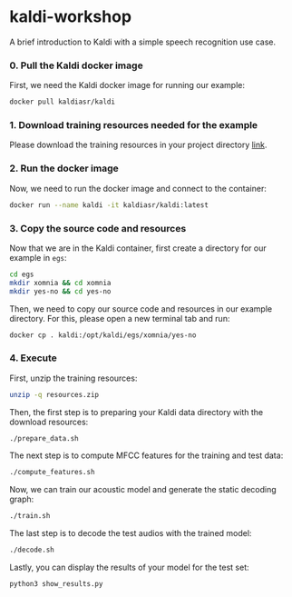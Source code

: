 # kaldi-workshop
A brief introduction to Kaldi with a simple speech recognition use case.

### 0. Pull the Kaldi docker image
First, we need the Kaldi docker image for running our example:
```bash
docker pull kaldiasr/kaldi
```

### 1. Download training resources needed for the example
Please download the training resources in your project directory [link](https://drive.google.com/file/d/1w6Lb6rGe5a3sTIzL4zszwqMMRKtQK9jm/view?usp=sharing).

### 2. Run the docker image
Now, we need to run the docker image and connect to the container:
```bash
docker run --name kaldi -it kaldiasr/kaldi:latest
```

### 3. Copy the source code and resources
Now that we are in the Kaldi container, first create a directory for our example in ```egs```:
```bash
cd egs
mkdir xomnia && cd xomnia
mkdir yes-no && cd yes-no
```

Then, we need to copy our source code and resources in our example directory. For this, please open a new terminal tab and run:
```bash
docker cp . kaldi:/opt/kaldi/egs/xomnia/yes-no
```

### 4. Execute
First, unzip the training resources:
```bash
unzip -q resources.zip
```

Then, the first step is to preparing your Kaldi data directory with the download resources:
```bash
./prepare_data.sh
```

The next step is to compute MFCC features for the training and test data:
```bash
./compute_features.sh
```

Now, we can train our acoustic model and generate the static decoding graph:
```bash
./train.sh
```

The last step is to decode the test audios with the trained model:
```bash
./decode.sh
```

Lastly, you can display the results of your model for the test set:
```bash
python3 show_results.py
```
